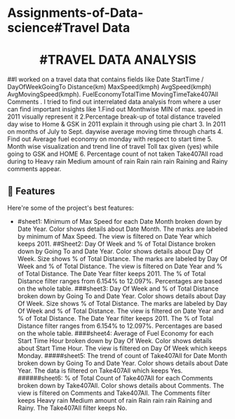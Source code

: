 # Assignments-of-Data-science#Travel Data

<h1 align="center" id="title">#TRAVEL DATA ANALYSIS</h1>
<p id="description">##I worked on a travel data that contains fields like Date StartTime / DayOfWeekGoingTo Distance(km) MaxSpeed(kmph) AvgSpeed(kmph) AvgMovingSpeed(kmph). FuelEconomyTotalTime MovingTimeTake407All Comments . I tried to find out interrelated data analysis from where a user can find important insights like 1.Find out Monthwise MIN of max. speed in 2011 visually represent it 2.Percentage break-up of total distance traveled day wise to Home &amp; GSK in 2011 explain it through using pie chart 3. In 2011 on months of July to Sept. daywise average moving time through charts 4. Find out Average fuel economy on monday with respect to start time 5. Month wise visualization and trend line of travel Toll tax given (yes) while going to GSK and HOME 6. Percentage count of not taken Take407All road during to Heavy rain Medium amount of rain Rain rain rain Raining and Rainy comments appear.</p>
    
<h2>🧐 Features</h2>

Here're some of the project's best features:

*   #sheet1: Minimum of Max Speed for each Date Month broken down by Date Year. Color shows details about Date Month. The marks are labeled by minimum of Max Speed. The view is filtered on Date Year which keeps 2011. 
##Sheet2: Day Of Week and % of Total Distance broken down by Going To and Date Year. Color shows details about Day Of Week. Size shows % of Total Distance. The marks are labeled by Day Of Week and % of Total Distance. The view is filtered on Date Year and % of Total Distance. The Date Year filter keeps 2011. The % of Total Distance filter ranges from 6.154% to 12.097%. Percentages are based on the whole table. 
###sheet3: Day Of Week and % of Total Distance broken down by Going To and Date Year. Color shows details about Day Of Week. Size shows % of Total Distance. The marks are labeled by Day Of Week and % of Total Distance. The view is filtered on Date Year and % of Total Distance. The Date Year filter keeps 2011. The % of Total Distance filter ranges from 6.154% to 12.097%. Percentages are based on the whole table. 
####sheet4: Average of Fuel Economy for each Start Time Hour broken down by Day Of Week. Color shows details about Start Time Hour. The view is filtered on Day Of Week which keeps Monday. #####sheet5: The trend of count of Take407All for Date Month broken down by Going To and Date Year. Color shows details about Date Year. The data is filtered on Take407All which keeps Yes. ######sheet6: % of Total Count of Take407All for each Comments broken down by Take407All. Color shows details about Comments. The view is filtered on Comments and Take407All. The Comments filter keeps Heavy rain Medium amount of rain Rain rain rain Raining and Rainy. The Take407All filter keeps No.
